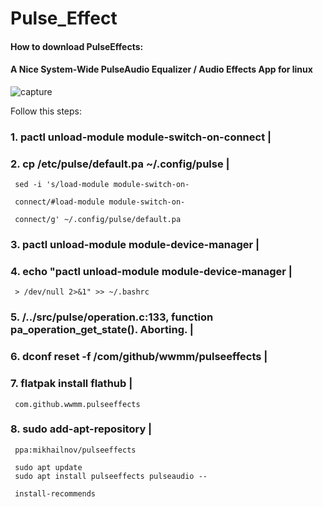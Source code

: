 # Pulse_Effect
#### How to download PulseEffects:
#### A Nice System-Wide PulseAudio Equalizer / Audio Effects App for linux

![capture](https://user-images.githubusercontent.com/62477193/95663492-2827d680-0b2f-11eb-9679-fa108c0243b6.png)

 Follow this steps:
 
 ### 1. pactl unload-module module-switch-on-connect                                 | 

 ### 2. cp /etc/pulse/default.pa ~/.config/pulse                                     |

     sed -i 's/load-module module-switch-on-                                       
                                                                                    
     connect/#load-module module-switch-on-                                         
                                                                                    
     connect/g' ~/.config/pulse/default.pa                                          

 ### 3. pactl unload-module module-device-manager                                    |

 ### 4. echo "pactl unload-module module-device-manager                              |
                                                                                    
     > /dev/null 2>&1" >> ~/.bashrc                                                 

  ### 5. /../src/pulse/operation.c:133, function pa_operation_get_state(). Aborting. |

  ### 6. dconf reset -f /com/github/wwmm/pulseeffects                                |

 ### 7. flatpak install flathub                                                      |
                                                                                   
     com.github.wwmm.pulseeffects                                                   

 ### 8. sudo add-apt-repository                                                      |
                                                                                    
     ppa:mikhailnov/pulseeffects                                                   
                                                                                    
     sudo apt update                                                                                                                                                    
     sudo apt install pulseeffects pulseaudio --                                    
                                                                                    
     install-recommends                                                             
     

